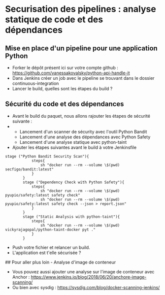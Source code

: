 # Securisation des pipelines : analyse statique de code et des dépendances

## Mise en place d'un pipeline pour une application Python

* Forker le dépôt présent ici sur votre compte github : https://github.com/vanessakovalsky/python-api-handle-it
* Dans Jenkins créer un job avec le pipeline se trouvant dans le dossier continuous-integration
* Lancer le build, quelles sont les étapes du build ?

## Sécurité du code et des dépendances

* Avant le build du paquet, nous allons rajouter les étapes de sécurité suivante :
* * Lancement d'un scanner de sécurity avec l'outil Python Bandit
  * Lancement d'une analyse des dépendances avec Python Safety
  * Lancement d'une analyse statique avec python-taint
* Ajouter les étapes suivantes avant le build à votre Jenkinsfile
```
stage ("Python Bandit Security Scan"){
			steps{
				sh "docker run --rm --volume \$(pwd) secfigo/bandit:latest"
			}
		}
		stage ("Dependency Check with Python Safety"){
			steps{
				sh "docker run --rm --volume \$(pwd) pyupio/safety:latest safety check"
				sh "docker run --rm --volume \$(pwd) pyupio/safety:latest safety check --json > report.json"
			}
		}
		stage ("Static Analysis with python-taint"){
			steps{
				sh "docker run --rm --volume \$(pwd) vickyrajagopal/python-taint-docker pyt ."
			}
		}
```
* Push votre fichier et relancer un build.
* L'application est t'elle sécurisée ?

## Pour aller plus loin - Analyse d'image de conteneur

* Vous pouvez aussi ajouter une analyse sur l'image de conteneur avec Anchor : https://www.jenkins.io/blog/2018/06/20/anchore-image-scanning/
* Ou bien avec sysdig : https://sysdig.com/blog/docker-scanning-jenkins/
